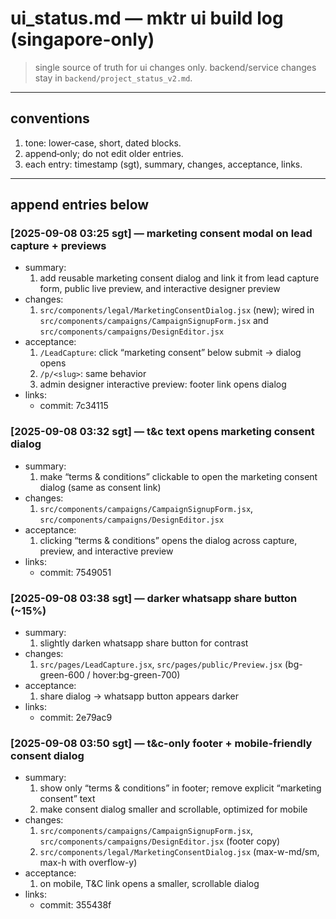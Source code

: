 # ui_status.md — mktr ui build log (singapore-only)

> single source of truth for ui changes only. backend/service changes stay in `backend/project_status_v2.md`.

---

## conventions

1. tone: lower‑case, short, dated blocks.
2. append‑only; do not edit older entries.
3. each entry: timestamp (sgt), summary, changes, acceptance, links.

---

## append entries below

### [2025-09-08 03:25 sgt] — marketing consent modal on lead capture + previews

- summary:
  1. add reusable marketing consent dialog and link it from lead capture form, public live preview, and interactive designer preview
- changes:
  1. `src/components/legal/MarketingConsentDialog.jsx` (new); wired in `src/components/campaigns/CampaignSignupForm.jsx` and `src/components/campaigns/DesignEditor.jsx`
- acceptance:
  1. `/LeadCapture`: click “marketing consent” below submit → dialog opens
  2. `/p/<slug>`: same behavior
  3. admin designer interactive preview: footer link opens dialog
- links:
  - commit: 7c34115

### [2025-09-08 03:32 sgt] — t&c text opens marketing consent dialog

- summary:
  1. make “terms & conditions” clickable to open the marketing consent dialog (same as consent link)
- changes:
  1. `src/components/campaigns/CampaignSignupForm.jsx`, `src/components/campaigns/DesignEditor.jsx`
- acceptance:
  1. clicking “terms & conditions” opens the dialog across capture, preview, and interactive preview
- links:
  - commit: 7549051

### [2025-09-08 03:38 sgt] — darker whatsapp share button (~15%)

- summary:
  1. slightly darken whatsapp share button for contrast
- changes:
  1. `src/pages/LeadCapture.jsx`, `src/pages/public/Preview.jsx` (bg-green-600 / hover:bg-green-700)
- acceptance:
  1. share dialog → whatsapp button appears darker
- links:
  - commit: 2e79ac9

### [2025-09-08 03:50 sgt] — t&c-only footer + mobile-friendly consent dialog

- summary:
  1. show only “terms & conditions” in footer; remove explicit “marketing consent” text
  2. make consent dialog smaller and scrollable, optimized for mobile
- changes:
  1. `src/components/campaigns/CampaignSignupForm.jsx`, `src/components/campaigns/DesignEditor.jsx` (footer copy)
  2. `src/components/legal/MarketingConsentDialog.jsx` (max-w-md/sm, max-h with overflow-y)
- acceptance:
  1. on mobile, T&C link opens a smaller, scrollable dialog
- links:
  - commit: 355438f

